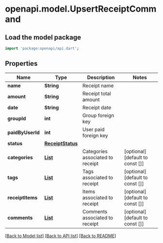 # openapi.model.UpsertReceiptCommand

## Load the model package
```dart
import 'package:openapi/api.dart';
```

## Properties
Name | Type | Description | Notes
------------ | ------------- | ------------- | -------------
**name** | **String** | Receipt name | 
**amount** | **String** | Receipt total amount | 
**date** | **String** | Receipt date | 
**groupId** | **int** | Group foreign key | 
**paidByUserId** | **int** | User paid foreign key | 
**status** | [**ReceiptStatus**](ReceiptStatus.md) |  | 
**categories** | [**List<UpsertCategoryCommand>**](UpsertCategoryCommand.md) | Categories associated to receipt | [optional] [default to const []]
**tags** | [**List<UpsertTagCommand>**](UpsertTagCommand.md) | Tags associated to receipt | [optional] [default to const []]
**receiptItems** | [**List<UpsertItemCommand>**](UpsertItemCommand.md) | Items associated to receipt | [optional] [default to const []]
**comments** | [**List<UpsertCommentCommand>**](UpsertCommentCommand.md) | Comments associated to receipt | [optional] [default to const []]

[[Back to Model list]](../README.md#documentation-for-models) [[Back to API list]](../README.md#documentation-for-api-endpoints) [[Back to README]](../README.md)



